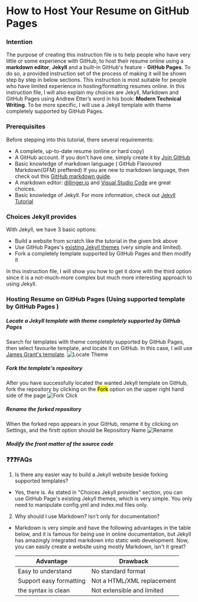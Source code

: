 # How to Host Your Resume on GitHub Pages
### Intention
The purpose of creating this instruction file is to help people who have very little or some experience with GitHub, to host their resume online using a **markdown editor**, **Jekyll** and a built-in GitHub's feature - **GitHub Pages**. To do so, a provided instruction set of the process of making it will be shown step by step in below sections. This instruction is most suitable for people who have limited experience in hosting/formatting resumes online. In this instruction file, I will also explain my choices are Jekyll, Markdown and GitHub Pages using Andrew Etter’s word in his book: **Modern Technical Writing**. To be more specific, I will use a Jekyll template with theme completely supported by GitHub Pages.

### Prerequisites
Before stepping into this tutorial, there several requirements:
* A complete, up-to-date resume (online or hard copy)
* A GitHub account. If you don't have one, simply create it by [Join GitHub](https://github.com/join)
* Basic knowledge of markdown language ( GitHub Flavoured Markdown(GFM) preffered) If you are new to markdown language, then check out this [GitHub markdown guide](https://guides.github.com/features/mastering-markdown/#GitHub-flavored-markdown).
* A markdown editor: [dillinger.io](https://dillinger.io/) and [Visual Studio Code](https://code.visualstudio.com/) are great choices.
* Basic knowledge of Jekyll. For more information, check out [Jekyll Tutorial](https://www.youtube.com/watch?v=T1itpPvFWHI&list=PLLAZ4kZ9dFpOPV5C5Ay0pHaa0RJFhcmcB)

### Choices Jekyll provides
With Jekyll, we have 3 basic options:
* Build a website from scratch like the tutorial in the given link above
* Use GitHub Pages's [existing Jekyll themes](https://docs.github.com/en/free-pro-team@latest/github/working-with-github-pages/adding-a-theme-to-your-github-pages-site-with-the-theme-chooser#adding-a-theme-with-the-theme-chooser) (very simple and limited).
* Fork a completely template supported by GitHub Pages and then modify it

In this instruction file, I will show you how to get it done with the third option since it is a not-much-more complex but much more interesting approach to using Jekyll.


### Hosting Resume on GitHub Pages (Using supported template by GitHub Pages )
##### Locate a Jekyll template with theme completely supported by GitHub Pages
Search for templates with theme completely supported by GitHub Pages, then select favourite template, and locate it on GitHub. In this case, I will use [James Grant's template](https://github.com/sproogen/modern-resume-theme). 
![Locate Theme](https://github.com/QuocViNguyen/quocvinguyen.github.io/blob/master/my_gifs/locate_theme.gif)

##### Fork the template's repository
After you have successfully located the wanted Jekyll template on GitHub, fork the repository by clicking on the <mark>Fork</mark> option on the upper right hand side of the page
![Fork Click](https://raw.githubusercontent.com/LearnFrontEnd/fork-me/master/img/fork_click.gif)

##### Rename the forked repository 
When the forked repo appears in your GitHub, rename it by clicking on Settings, and the firstt option should be Repository Name
![Rename](https://github.com/QuocViNguyen/quocvinguyen.github.io/blob/master/my_gifs/rename.gif)

##### Modify the front matter of the source code



### :question::question::question:FAQs
1. Is there any easier way to build a Jekyll website beside forking supported templates?

* Yes, there is. As stated in "Choices Jekyll provides" section, you can use GitHub Page's existing Jekyll themes, which is very simple. You only need to manipulate config.yml and index.md files only.

2. Why should I use Markdown? Isn't only for documentation?

* Markdown is very simple and have the following advantages in the table below, and it is famous for being use in online documentation, but Jekyll has amazingly integrated markdown into static web development. Now, you can easily create a website using mostly Markdown, isn't it great? 

   |              Advantage             |               Drawback                |
   |------------------------------------|---------------------------------------|
   | Easy to understand                 | No standard format                    |
   | Support easy formatting            | Not a HTML/XML replacement            |
   | the syntax is clean                | Not extensible and limited            |









